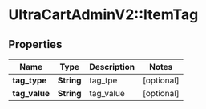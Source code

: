 # UltraCartAdminV2::ItemTag

## Properties
Name | Type | Description | Notes
------------ | ------------- | ------------- | -------------
**tag_type** | **String** | tag_tpe | [optional] 
**tag_value** | **String** | tag_value | [optional] 


